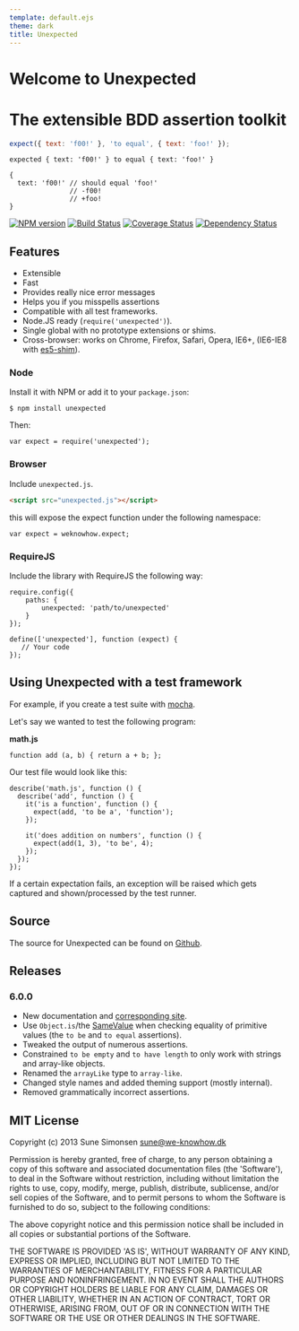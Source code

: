```yaml
---
template: default.ejs
theme: dark
title: Unexpected
---
```


# Welcome to Unexpected
# The extensible BDD assertion toolkit

```javascript
expect({ text: 'f00!' }, 'to equal', { text: 'foo!' });
```

```output
expected { text: 'f00!' } to equal { text: 'foo!' }

{
  text: 'f00!' // should equal 'foo!'
               // -f00!
               // +foo!
}
```

[![NPM version](https://badge.fury.io/js/unexpected.svg)](http://badge.fury.io/js/unexpected)
[![Build Status](https://travis-ci.org/unexpectedjs/unexpected.svg?branch=master)](https://travis-ci.org/unexpectedjs/unexpected)
[![Coverage Status](https://coveralls.io/repos/unexpectedjs/unexpected/badge.svg)](https://coveralls.io/r/unexpectedjs/unexpected)
[![Dependency Status](https://david-dm.org/unexpectedjs/unexpected.svg)](https://david-dm.org/unexpectedjs/unexpected)

## Features

- Extensible
- Fast
- Provides really nice error messages
- Helps you if you misspells assertions
- Compatible with all test frameworks.
- Node.JS ready (`require('unexpected')`).
- Single global with no prototype extensions or shims.
- Cross-browser: works on Chrome, Firefox, Safari, Opera, IE6+,
  (IE6-IE8 with [es5-shim](https://github.com/es-shims/es5-shim)).

### Node

Install it with NPM or add it to your `package.json`:

```
$ npm install unexpected
```

Then:

```js#evaluate:false
var expect = require('unexpected');
```

### Browser

Include `unexpected.js`.

```html
<script src="unexpected.js"></script>
```

this will expose the expect function under the following namespace:

```js#evaluate:false
var expect = weknowhow.expect;
```

### RequireJS

Include the library with RequireJS the following way:

```js#evaluate:false
require.config({
    paths: {
        unexpected: 'path/to/unexpected'
    }
});

define(['unexpected'], function (expect) {
   // Your code
});
```

## Using Unexpected with a test framework

For example, if you create a test suite with
[mocha](http://github.com/visionmedia/mocha).

Let's say we wanted to test the following program:

**math.js**

```js#evaluate:false
function add (a, b) { return a + b; };
```

Our test file would look like this:

```js#evaluate:false
describe('math.js', function () {
  describe('add', function () {
    it('is a function', function () {
      expect(add, 'to be a', 'function');
    });

    it('does addition on numbers', function () {
      expect(add(1, 3), 'to be', 4);
    });
  });
});
```

If a certain expectation fails, an exception will be raised which gets captured
and shown/processed by the test runner.

## Source

The source for Unexpected can be found on
[Github](https://github.com/unexpectedjs/unexpected).

## Releases

### 6.0.0

* New documentation and [corresponding site](https://unexpectedjs.github.io/).
* Use `Object.is`/the [SameValue](http://people.mozilla.org/~jorendorff/es6-draft.html#sec-samevalue) when checking equality of primitive values (the `to be` and `to equal` assertions).
* Tweaked the output of numerous assertions.
* Constrained `to be empty` and `to have length` to only work with strings and array-like objects.
* Renamed the `arrayLike` type to `array-like`.
* Changed style names and added theming support (mostly internal).
* Removed grammatically incorrect assertions.

## MIT License

Copyright (c) 2013 Sune Simonsen <sune@we-knowhow.dk>

Permission is hereby granted, free of charge, to any person obtaining
a copy of this software and associated documentation files (the
'Software'), to deal in the Software without restriction, including
without limitation the rights to use, copy, modify, merge, publish,
distribute, sublicense, and/or sell copies of the Software, and to
permit persons to whom the Software is furnished to do so, subject to
the following conditions:

The above copyright notice and this permission notice shall be
included in all copies or substantial portions of the Software.

THE SOFTWARE IS PROVIDED 'AS IS', WITHOUT WARRANTY OF ANY KIND,
EXPRESS OR IMPLIED, INCLUDING BUT NOT LIMITED TO THE WARRANTIES OF
MERCHANTABILITY, FITNESS FOR A PARTICULAR PURPOSE AND
NONINFRINGEMENT. IN NO EVENT SHALL THE AUTHORS OR COPYRIGHT HOLDERS BE
LIABLE FOR ANY CLAIM, DAMAGES OR OTHER LIABILITY, WHETHER IN AN ACTION
OF CONTRACT, TORT OR OTHERWISE, ARISING FROM, OUT OF OR IN CONNECTION
WITH THE SOFTWARE OR THE USE OR OTHER DEALINGS IN THE SOFTWARE.
